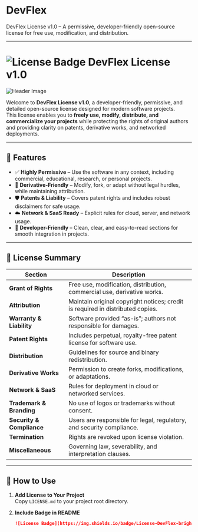 # DevFlex
DevFlex License v1.0 – A permissive, developer-friendly open-source license for free use, modification, and distribution.

---

# ![License Badge](https://img.shields.io/badge/License-DevFlex-brightgreen) DevFlex License v1.0

![Header Image](https://raw.githubusercontent.com/username/repo/main/assets/header-image.png)  

Welcome to **DevFlex License v1.0**, a developer-friendly, permissive, and detailed open-source license designed for modern software projects.  
This license enables you to **freely use, modify, distribute, and commercialize your projects** while protecting the rights of original authors and providing clarity on patents, derivative works, and networked deployments.

---

## 🚀 Features

- ✅ **Highly Permissive** – Use the software in any context, including commercial, educational, research, or personal projects.  
- 🔄 **Derivative-Friendly** – Modify, fork, or adapt without legal hurdles, while maintaining attribution.  
- 🛡 **Patents & Liability** – Covers patent rights and includes robust disclaimers for safe usage.  
- ☁️ **Network & SaaS Ready** – Explicit rules for cloud, server, and network usage.  
- 🎨 **Developer-Friendly** – Clean, clear, and easy-to-read sections for smooth integration in projects.  

---

## 📄 License Summary

| Section | Description |
|---------|-------------|
| **Grant of Rights** | Free use, modification, distribution, commercial use, derivative works. |
| **Attribution** | Maintain original copyright notices; credit is required in distributed copies. |
| **Warranty & Liability** | Software provided “as-is”; authors not responsible for damages. |
| **Patent Rights** | Includes perpetual, royalty-free patent license for software use. |
| **Distribution** | Guidelines for source and binary redistribution. |
| **Derivative Works** | Permission to create forks, modifications, or adaptations. |
| **Network & SaaS** | Rules for deployment in cloud or networked services. |
| **Trademark & Branding** | No use of logos or trademarks without consent. |
| **Security & Compliance** | Users are responsible for legal, regulatory, and security compliance. |
| **Termination** | Rights are revoked upon license violation. |
| **Miscellaneous** | Governing law, severability, and interpretation clauses. |

---

## 🔧 How to Use

1. **Add License to Your Project**  
   Copy `LICENSE.md` to your project root directory.  

2. **Include Badge in README**  
   ```markdown
   ![License Badge](https://img.shields.io/badge/License-DevFlex-brightgreen)
